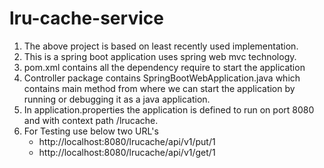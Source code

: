 # lru-cache-service
1. The above project is based on least recently used implementation.
2. This is a spring boot application uses spring web mvc technology.
3. pom.xml contains all the dependency require to start the application
4. Controller package contains SpringBootWebApplication.java which contains main method from where we can start
   the application by running or debugging it as a java application.
5. In application.properties the application is defined to run on port 8080 and with context path /lrucache.
6. For Testing use below two URL's
   - http://localhost:8080/lrucache/api/v1/put/1
   - http://localhost:8080/lrucache/api/v1/get/1
